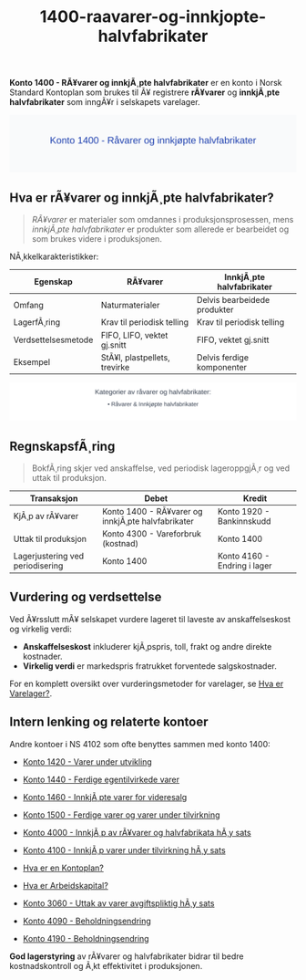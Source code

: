 ﻿---
title: "1400-raavarer-og-innkjopte-halvfabrikater"
meta_title: "1400-raavarer-og-innkjopte-halvfabrikater"
meta_description: "**Konto 1400 - RÃ¥varer og innkjÃ¸pte halvfabrikater** er en konto i Norsk Standard Kontoplan som brukes til Ã¥ registrere **rÃ¥varer** og **innkjÃ¸pte halvfabr..."
slug: 1400-raavarer-og-innkjopte-halvfabrikater
type: blog
layout: pages/single
---

**Konto 1400 - RÃ¥varer og innkjÃ¸pte halvfabrikater** er en konto i Norsk Standard Kontoplan som brukes til Ã¥ registrere **rÃ¥varer** og **innkjÃ¸pte halvfabrikater** som inngÃ¥r i selskapets varelager.

![Illustrasjon av konto 1400 RÃ¥varer og innkjÃ¸pte halvfabrikater](1400-raavarer-og-innkjopte-halvfabrikater-image.svg)

## Hva er rÃ¥varer og innkjÃ¸pte halvfabrikater?

> *RÃ¥varer* er materialer som omdannes i produksjonsprosessen, mens *innkjÃ¸pte halvfabrikater* er produkter som allerede er bearbeidet og som brukes videre i produksjonen.

NÃ¸kkelkarakteristikker:

| Egenskap                     | RÃ¥varer                      | InnkjÃ¸pte halvfabrikater          |
| ----------------------------- | ---------------------------- | --------------------------------- |
| Omfang                        | Naturmaterialer              | Delvis bearbeidede produkter      |
| LagerfÃ¸ring                   | Krav til periodisk telling   | Krav til periodisk telling        |
| Verdsettelsesmetode           | FIFO, LIFO, vektet gj.snitt  | FIFO, vektet gj.snitt             |
| Eksempel                      | StÃ¥l, plastpellets, trevirke | Delvis ferdige komponenter        |

![Kategorier av rÃ¥varer og halvfabrikater](1400-kategorier-rawvarer-halvfabrikater.svg)

## RegnskapsfÃ¸ring

> BokfÃ¸ring skjer ved anskaffelse, ved periodisk lageroppgjÃ¸r og ved uttak til produksjon.

| Transaksjon                       | Debet                                                   | Kredit                        |
| --------------------------------- | ------------------------------------------------------- | ----------------------------- |
| KjÃ¸p av rÃ¥varer                   | Konto 1400 - RÃ¥varer og innkjÃ¸pte halvfabrikater         | Konto 1920 - Bankinnskudd     |
| Uttak til produksjon              | Konto 4300 - Vareforbruk (kostnad)                       | Konto 1400                     |
| Lagerjustering ved periodisering  | Konto 1400                                              | Konto 4160 - Endring i lager   |

## Vurdering og verdsettelse

Ved Ã¥rsslutt mÃ¥ selskapet vurdere lageret til laveste av anskaffelseskost og virkelig verdi:

* **Anskaffelseskost** inkluderer kjÃ¸pspris, toll, frakt og andre direkte kostnader.
* **Virkelig verdi** er markedspris fratrukket forventede salgskostnader.

For en komplett oversikt over vurderingsmetoder for varelager, se [Hva er Varelager?](/blogs/regnskap/hva-er-varelager "Hva er Varelager? Komplett Guide til LagerfÃ¸ring og Verdivurdering").

## Intern lenking og relaterte kontoer

Andre kontoer i NS 4102 som ofte benyttes sammen med konto 1400:

* [Konto 1420 - Varer under utvikling](/blogs/kontoplan/1420-varer-under-utvikling "Konto 1420 - Varer under utvikling")
* [Konto 1440 - Ferdige egentilvirkede varer](/blogs/kontoplan/1440-ferdige-egentilvirkede-varer "Konto 1440 - Ferdige egentilvirkede varer")
* [Konto 1460 - InnkjÃ¸pte varer for videresalg](/blogs/kontoplan/1460-innkjopte-varer-for-videresalg "Konto 1460 - InnkjÃ¸pte varer for videresalg")
* [Konto 1500 - Ferdige varer og varer under tilvirkning](/blogs/kontoplan/1500-ferdige-varer-og-varer-under-tilvirkning "Konto 1500 - Ferdige varer og varer under tilvirkning")
* [Konto 4000 - InnkjÃ¸p av rÃ¥varer og halvfabrikata hÃ¸y sats](/blogs/kontoplan/4000-innkjop-av-raavarer-og-halvfabrikata-hoy-sats "Konto 4000 - InnkjÃ¸p av rÃ¥varer og halvfabrikata hÃ¸y sats")
* [Konto 4100 - InnkjÃ¸p varer under tilvirkning hÃ¸y sats](/blogs/kontoplan/4100-innkjop-varer-under-tilvirkning-hoy-sats "Konto 4100 - InnkjÃ¸p varer under tilvirkning hÃ¸y sats")
* [Hva er en Kontoplan?](/blogs/regnskap/hva-er-kontoplan "Hva er en Kontoplan? Komplett Guide til Kontoplaner i Norsk Regnskap")
* [Hva er Arbeidskapital?](/blogs/regnskap/hva-er-arbeidskapital "Hva er Arbeidskapital? En Komplett Guide til Working Capital")
* [Konto 3060 - Uttak av varer avgiftspliktig hÃ¸y sats](/blogs/kontoplan/3060-uttak-av-varer-avgiftspliktig-hoy-sats "Konto 3060 - Uttak av varer avgiftspliktig hÃ¸y sats")
* [Konto 4090 - Beholdningsendring](/blogs/kontoplan/4090-beholdningsendring "Konto 4090 - Beholdningsendring")

* [Konto 4190 - Beholdningsendring](/blogs/kontoplan/4190-beholdningsendring "Konto 4190 - Beholdningsendring")

**God lagerstyring** av rÃ¥varer og halvfabrikater bidrar til bedre kostnadskontroll og Ã¸kt effektivitet i produksjonen.
